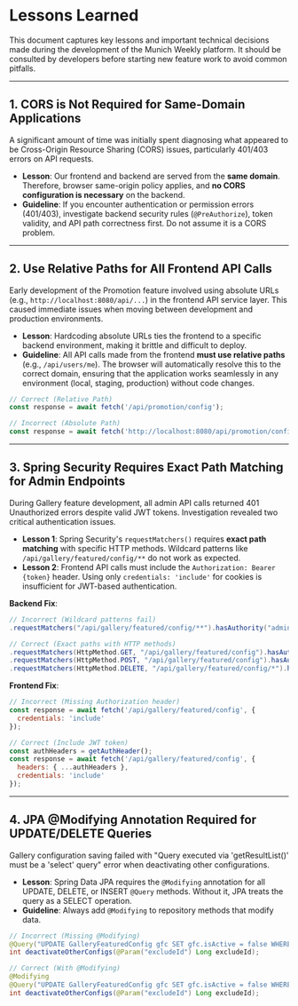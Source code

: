 # Lessons Learned

This document captures key lessons and important technical decisions made during the development of the Munich Weekly platform. It should be consulted by developers before starting new feature work to avoid common pitfalls.

---

## 1. CORS is Not Required for Same-Domain Applications

A significant amount of time was initially spent diagnosing what appeared to be Cross-Origin Resource Sharing (CORS) issues, particularly 401/403 errors on API requests.

- **Lesson**: Our frontend and backend are served from the **same domain**. Therefore, browser same-origin policy applies, and **no CORS configuration is necessary** on the backend.
- **Guideline**: If you encounter authentication or permission errors (401/403), investigate backend security rules (`@PreAuthorize`), token validity, and API path correctness first. Do not assume it is a CORS problem.

---

## 2. Use Relative Paths for All Frontend API Calls

Early development of the Promotion feature involved using absolute URLs (e.g., `http://localhost:8080/api/...`) in the frontend API service layer. This caused immediate issues when moving between development and production environments.

- **Lesson**: Hardcoding absolute URLs ties the frontend to a specific backend environment, making it brittle and difficult to deploy.
- **Guideline**: All API calls made from the frontend **must use relative paths** (e.g., `/api/users/me`). The browser will automatically resolve this to the correct domain, ensuring that the application works seamlessly in any environment (local, staging, production) without code changes.

```javascript
// Correct (Relative Path)
const response = await fetch('/api/promotion/config');

// Incorrect (Absolute Path)
const response = await fetch('http://localhost:8080/api/promotion/config');
```

---

## 3. Spring Security Requires Exact Path Matching for Admin Endpoints

During Gallery feature development, all admin API calls returned 401 Unauthorized errors despite valid JWT tokens. Investigation revealed two critical authentication issues.

- **Lesson 1**: Spring Security's `requestMatchers()` requires **exact path matching** with specific HTTP methods. Wildcard patterns like `/api/gallery/featured/config/**` do not work as expected.
- **Lesson 2**: Frontend API calls must include the `Authorization: Bearer {token}` header. Using only `credentials: 'include'` for cookies is insufficient for JWT-based authentication.

**Backend Fix**:
```java
// Incorrect (Wildcard patterns fail)
.requestMatchers("/api/gallery/featured/config/**").hasAuthority("admin")

// Correct (Exact paths with HTTP methods)
.requestMatchers(HttpMethod.GET, "/api/gallery/featured/config").hasAuthority("admin")
.requestMatchers(HttpMethod.POST, "/api/gallery/featured/config").hasAuthority("admin")
.requestMatchers(HttpMethod.DELETE, "/api/gallery/featured/config/*").hasAuthority("admin")
```

**Frontend Fix**:
```javascript
// Incorrect (Missing Authorization header)
const response = await fetch('/api/gallery/featured/config', {
  credentials: 'include'
});

// Correct (Include JWT token)
const authHeaders = getAuthHeader();
const response = await fetch('/api/gallery/featured/config', {
  headers: { ...authHeaders },
  credentials: 'include'
});
```

---

## 4. JPA @Modifying Annotation Required for UPDATE/DELETE Queries

Gallery configuration saving failed with "Query executed via 'getResultList()' must be a 'select' query" error when deactivating other configurations.

- **Lesson**: Spring Data JPA requires the `@Modifying` annotation for all UPDATE, DELETE, or INSERT `@Query` methods. Without it, JPA treats the query as a SELECT operation.
- **Guideline**: Always add `@Modifying` to repository methods that modify data.

```java
// Incorrect (Missing @Modifying)
@Query("UPDATE GalleryFeaturedConfig gfc SET gfc.isActive = false WHERE gfc.id != :excludeId")
int deactivateOtherConfigs(@Param("excludeId") Long excludeId);

// Correct (With @Modifying)
@Modifying
@Query("UPDATE GalleryFeaturedConfig gfc SET gfc.isActive = false WHERE gfc.id != :excludeId")
int deactivateOtherConfigs(@Param("excludeId") Long excludeId);
``` 